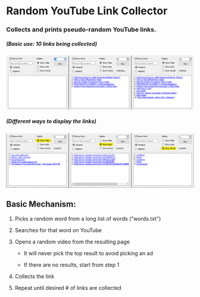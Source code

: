 # Random YouTube Link Collector

### Collects and prints pseudo-random YouTube links.

##### *(Basic use: 10 links being collected)*

![RandomYouTubeLinkCollectorBasic](Images/readme/RYLBasic.png)

##### *(Different ways to display the links)*

![RandomYouTubeLinkCollectorDisplay](Images/readme/RYLDisplay.png)

## Basic Mechanism:

1. Picks a random word from a long list of words ("words.txt")

2. Searches for that word on YouTube

3. Opens a random video from the resulting page

    * It will never pick the top result to avoid picking an ad

    * If there are no results, start from step 1

4. Collects the link

5. Repeat until desired # of links are collected